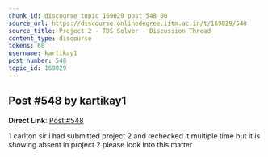 ```yaml
---
chunk_id: discourse_topic_169029_post_548_00
source_url: https://discourse.onlinedegree.iitm.ac.in/t/169029/548
source_title: Project 2 - TDS Solver - Discussion Thread
content_type: discourse
tokens: 68
username: kartikay1
post_number: 548
topic_id: 169029
---
```


## Post #548 by kartikay1

**Direct Link**: [Post #548](https://discourse.onlinedegree.iitm.ac.in/t/169029/548)

1 carlton sir i had submitted project 2 and rechecked it multiple time but it is showing absent in project 2 please look into this matter
